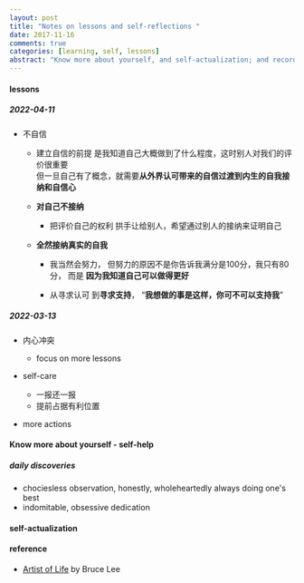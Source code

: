 ```yaml
---
layout: post
title: "Notes on lessons and self-reflections "
date: 2017-11-16
comments: true
categories: [learning, self, lessons]
abstract: "Know more about yourself, and self-actualization; and record the lessons"  
---
```


#### lessons  

##### 2022-04-11  
* 不自信  
    - 建立自信的前提 是我知道自己大概做到了什么程度，这时别人对我们的评价很重要  
    但一旦自己有了概念，就需要**从外界认可带来的自信过渡到内生的自我接纳和自信心**  

    - **对自己不接纳**  
        + 把评价自己的权利 拱手让给别人，希望通过别人的接纳来证明自己   

    - **全然接纳真实的自我**    
        + 我当然会努力， 但努力的原因不是你告诉我满分是100分，我只有80分，
        而是 **因为我知道自己可以做得更好**    

        + 从寻求认可 到**寻求支持**， “**我想做的事是这样，你可不可以支持我**”  


##### 2022-03-13
* 内心冲突 
    - focus on more lessons  

* self-care  
    - 一报还一报  
    - 提前占据有利位置  

* more actions  


#### Know more about yourself  - self-help  

##### daily discoveries 
* chociesless observation, honestly, wholeheartedly always doing one's best  
* indomitable, obsessive dedication  


#### self-actualization  

#### reference
*  [Artist of Life](https://book.douban.com/subject/5401208/) by Bruce Lee